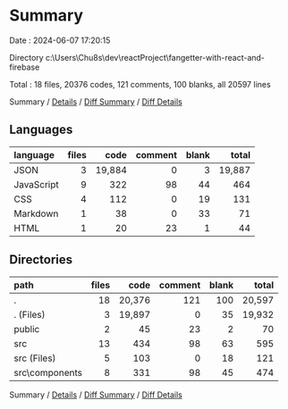 # Summary

Date : 2024-06-07 17:20:15

Directory c:\\Users\\Chu8s\\dev\\reactProject\\fangetter-with-react-and-firebase

Total : 18 files,  20376 codes, 121 comments, 100 blanks, all 20597 lines

Summary / [Details](details.md) / [Diff Summary](diff.md) / [Diff Details](diff-details.md)

## Languages
| language | files | code | comment | blank | total |
| :--- | ---: | ---: | ---: | ---: | ---: |
| JSON | 3 | 19,884 | 0 | 3 | 19,887 |
| JavaScript | 9 | 322 | 98 | 44 | 464 |
| CSS | 4 | 112 | 0 | 19 | 131 |
| Markdown | 1 | 38 | 0 | 33 | 71 |
| HTML | 1 | 20 | 23 | 1 | 44 |

## Directories
| path | files | code | comment | blank | total |
| :--- | ---: | ---: | ---: | ---: | ---: |
| . | 18 | 20,376 | 121 | 100 | 20,597 |
| . (Files) | 3 | 19,897 | 0 | 35 | 19,932 |
| public | 2 | 45 | 23 | 2 | 70 |
| src | 13 | 434 | 98 | 63 | 595 |
| src (Files) | 5 | 103 | 0 | 18 | 121 |
| src\\components | 8 | 331 | 98 | 45 | 474 |

Summary / [Details](details.md) / [Diff Summary](diff.md) / [Diff Details](diff-details.md)